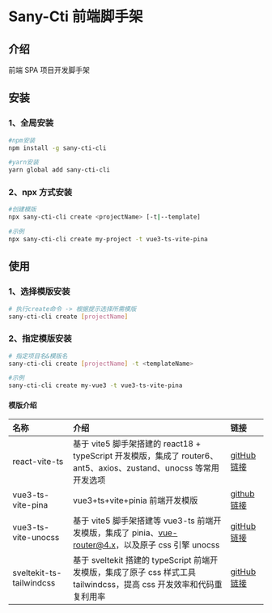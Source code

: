 # Sany-Cti 前端脚手架

## 介绍

前端 SPA 项目开发脚手架

## 安装

### 1、全局安装

```bash
#npm安装
npm install -g sany-cti-cli
```

```bash
#yarn安装
yarn global add sany-cti-cli
```

### 2、npx 方式安装

```bash
#创建模版
npx sany-cti-cli create <projectName> [-t|--template]
```

```bash
#示例
npx sany-cti-cli create my-project -t vue3-ts-vite-pina
```

## 使用

### 1、选择模版安装

```bash
# 执行create命令 -> 根据提示选择所需模版
sany-cti-cli create [projectName]
```

### 2、指定模版安装

```bash
# 指定项目名&模版名
sany-cti-cli create [projectName] -t <templateName>
```

```bash
#示例
sany-cti-cli create my-vue3 -t vue3-ts-vite-pina
```

#### 模版介绍

| 名称                     | 介绍                                                                                                                  | 链接                                                                    |
| :----------------------- | :-------------------------------------------------------------------------------------------------------------------- | :---------------------------------------------------------------------- |
| react-vite-ts            | 基于 vite5 脚手架搭建的 react18 + typeScript 开发模版，集成了 router6、ant5、axios、zustand、unocss 等常用开发选项    | [gitHub 链接](https://github.com/Seeglorylife/react-vite-ts)            |
| vue3-ts-vite-pina        | vue3+ts+vite+pinia 前端开发模版                                                                                       | [github 链接](https://github.com/Seeglorylife/vue3-ts-vite-pina)        |
| vue3-ts-vite-unocss      | 基于 vite5 脚手架搭建等 vue3-ts 前端开发模版，集成了 pinia、vue-router@4.x，以及原子 css 引擎 unocss                  | [gitHub 链接](https://github.com/Seeglorylife/vue3-ts-vite-unocss)      |
| sveltekit-ts-tailwindcss | 基于 sveltekit 搭建的 typeScript 前端开发模版，集成了原子 css 样式工具 tailwindcss，提高 css 开发效率和代码重复利用率 | [gitHub 链接](https://github.com/Seeglorylife/sveltekit-ts-tailwindcss) |
